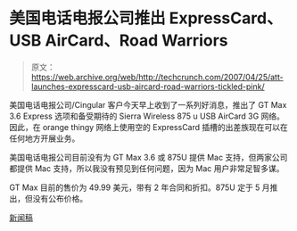 # 美国电话电报公司推出 ExpressCard、USB AirCard、Road Warriors

> 原文：<https://web.archive.org/web/http://techcrunch.com/2007/04/25/att-launches-expresscard-usb-aircard-road-warriors-tickled-pink/>

美国电话电报公司/Cingular 客户今天早上收到了一系列好消息，推出了 GT Max 3.6 Express 选项和备受期待的 Sierra Wireless 875 u USB AirCard 3G 网络。因此，在 orange thingy 网络上使用空的 ExpressCard 插槽的出差族现在可以在任何地方开展业务。

美国电话电报公司目前没有为 GT Max 3.6 或 875U 提供 Mac 支持，但两家公司都提供 Mac 支持，所以我没有预见到任何问题，因为 Mac 用户非常足智多谋。

GT Max 目前的售价为 49.99 美元，带有 2 年合同和折扣。875U 定于 5 月推出，但没有公布价格。

[新闻稿](https://web.archive.org/web/20160421064503/http://www.prnewswire.com/cgi-bin/stories.pl?ACCT=109&STORY=/www/story/04-25-2007/0004573528&EDATE=)